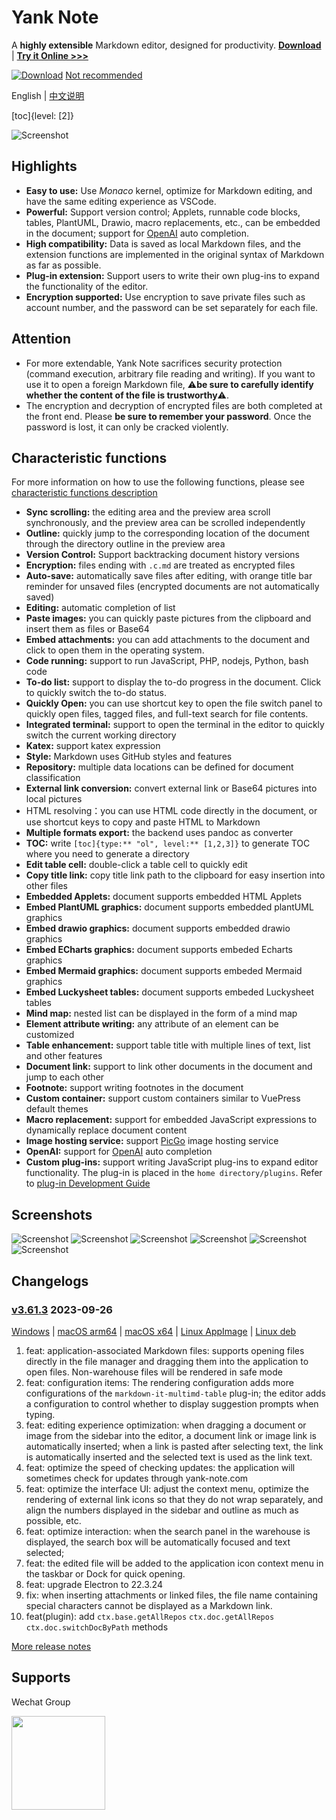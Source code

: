 # Yank Note

A **highly extensible** Markdown editor, designed for productivity. **[Download](https://github.com/purocean/yn/releases)** | **[Try it Online >>>](https://demo.yank-note.com/)**

[![Download](./help/mas_en.svg?.inline)](https://apps.apple.com/cn/app/yank-note/id1551528618) [Not recommended](https://github.com/purocean/yn/issues/65#issuecomment-1065799677)

English | [中文说明](./README_ZH-CN.md)

[toc]{level: [2]}

![Screenshot](./help/1.png)

## Highlights

- **Easy to use:** Use *Monaco* kernel, optimize for Markdown editing, and have the same editing experience as VSCode.
- **Powerful:** Support version control; Applets, runnable code blocks, tables, PlantUML, Drawio, macro replacements, etc., can be embedded in the document; support for [OpenAI](https://openai.com) auto completion.
- **High compatibility:** Data is saved as local Markdown files, and the extension functions are implemented in the original syntax of Markdown as far as possible.
- **Plug-in extension:** Support users to write their own plug-ins to expand the functionality of the editor.
- **Encryption supported:** Use encryption to save private files such as account number, and the password can be set separately for each file.

## Attention

- For more extendable, Yank Note sacrifices security protection (command execution, arbitrary file reading and writing). If you want to use it to open a foreign Markdown file, ⚠️**be sure to carefully identify whether the content of the file is trustworthy**⚠️.
- The encryption and decryption of encrypted files are both completed at the front end. Please **be sure to remember your password**. Once the password is lost, it can only be cracked violently.

## Characteristic functions

For more information on how to use the following functions, please see [characteristic functions description](./help/FEATURES.md)

- **Sync scrolling:** the editing area and the preview area scroll synchronously, and the preview area can be scrolled independently
- **Outline:** quickly jump to the corresponding location of the document through the directory outline in the preview area
- **Version Control:** Support backtracking document history versions
- **Encryption:** files ending with `.c.md` are treated as encrypted files
- **Auto-save:** automatically save files after editing, with orange title bar reminder for unsaved files (encrypted documents are not automatically saved)
- **Editing:** automatic completion of list
- **Paste images:** you can quickly paste pictures from the clipboard and insert them as files or Base64
- **Embed attachments:** you can add attachments to the document and click to open them in the operating system.
- **Code running:** support to run JavaScript, PHP, nodejs, Python, bash code
- **To-do list:** support to display the to-do progress in the document. Click to quickly switch the to-do status.
- **Quickly Open:** you can use shortcut key to open the file switch panel to quickly open files, tagged files, and full-text search for file contents.
- **Integrated terminal:** support to open the terminal in the editor to quickly switch the current working directory
- **Katex:** support katex expression
- **Style:** Markdown uses GitHub styles and features
- **Repository:** multiple data locations can be defined for document classification
- **External link conversion:** convert external link or Base64 pictures into local pictures
- HTML resolving：you can use HTML code directly in the document, or use shortcut keys to copy and paste HTML to Markdown
- **Multiple formats export:** the backend uses pandoc as converter
- **TOC:** write `[toc]{type:** "ol", level:** [1,2,3]}` to generate TOC where you need to generate a directory
- **Edit table cell:** double-click a table cell to quickly edit
- **Copy title link:** copy title link path to the clipboard for easy insertion into other files
- **Embedded Applets:** document supports embedded HTML Applets
- **Embed PlantUML graphics:** document supports embedded plantUML graphics
- **Embed drawio graphics:** document supports embedded drawio graphics
- **Embed ECharts graphics:** document supports embeded Echarts graphics
- **Embed Mermaid graphics:** document supports embeded Mermaid graphics
- **Embed Luckysheet tables:** document supports embeded Luckysheet tables
- **Mind map:** nested list can be displayed in the form of a mind map
- **Element attribute writing:** any attribute of an element can be customized
- **Table enhancement:** support table title with multiple lines of text, list and other features
- **Document link:** support to link other documents in the document and jump to each other
- **Footnote:** support writing footnotes in the document
- **Custom container:** support custom containers similar to VuePress default themes
- **Macro replacement:** support for embedded JavaScript expressions to dynamically replace document content
- **Image hosting service:** support [PicGo](https://picgo.github.io/PicGo-Doc/) image hosting service
- **OpenAI:** support for [OpenAI](https://openai.com) auto completion
- **Custom plug-ins:** support writing JavaScript plug-ins to expand editor functionality. The plug-in is placed in the `home directory/plugins`. Refer to [plug-in Development Guide](./help/PLUGIN.md)

## Screenshots

![Screenshot](./help/6.png)
![Screenshot](./help/7.png)
![Screenshot](./help/2.png)
![Screenshot](./help/3.png)
![Screenshot](./help/4.png)
![Screenshot](./help/5.png)

## Changelogs

### [v3.61.3](https://github.com/purocean/yn/releases/tag/v3.61.3) 2023-09-26

[Windows](https://github.com/purocean/yn/releases/download/v3.61.3/Yank-Note-win-x64-3.61.3.exe) | [macOS arm64](https://github.com/purocean/yn/releases/download/v3.61.3/Yank-Note-mac-arm64-3.61.3.dmg) | [macOS x64](https://github.com/purocean/yn/releases/download/v3.61.3/Yank-Note-mac-x64-3.61.3.dmg) | [Linux AppImage](https://github.com/purocean/yn/releases/download/v3.61.3/Yank-Note-linux-x86_64-3.61.3.AppImage) | [Linux deb](https://github.com/purocean/yn/releases/download/v3.61.3/Yank-Note-linux-amd64-3.61.3.deb)

1. feat: application-associated Markdown files: supports opening files directly in the file manager and dragging them into the application to open files. Non-warehouse files will be rendered in safe mode
2. feat: configuration items: The rendering configuration adds more configurations of the `markdown-it-multimd-table` plug-in; the editor adds a configuration to control whether to display suggestion prompts when typing.
3. feat: editing experience optimization: when dragging a document or image from the sidebar into the editor, a document link or image link is automatically inserted; when a link is pasted after selecting text, the link is automatically inserted and the selected text is used as the link text.
4. feat: optimize the speed of checking updates: the application will sometimes check for updates through yank-note.com
5. feat: optimize the interface UI: adjust the context menu, optimize the rendering of external link icons so that they do not wrap separately, and align the numbers displayed in the sidebar and outline as much as possible, etc.
6. feat: optimize interaction: when the search panel in the warehouse is displayed, the search box will be automatically focused and text selected;
7. feat: the edited file will be added to the application icon context menu in the taskbar or Dock for quick opening.
8. feat: upgrade Electron to 22.3.24
9. fix: when inserting attachments or linked files, the file name containing special characters cannot be displayed as a Markdown link.
10. feat(plugin): add `ctx.base.getAllRepos` `ctx.doc.getAllRepos` `ctx.doc.switchDocByPath` methods

[More release notes](https://github.com/purocean/yn/releases)

## Supports

Wechat Group

<img src="./help/qrcode-wechat.jpg?.inline" width="150">
